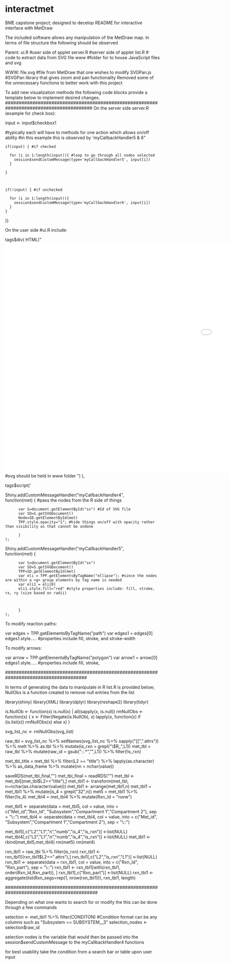# interactmet
BME capstone project; designed to decelop
README for interactive interface with MetDraw


The included software allows any manipulation of the MetDraw map. In terms of file structure the
following should be observed 


Parent:
ui.R #user side of applet 
server.R #server side of applet 
list.R # code to extract data from SVG file
www #folder for to house JavaScript files and svg 

WWW: 
file.svg #file from MetDraw that one wishes to modify 
SVGPan.js #SVGPan library that gives zoom and pan functionality 
Removed some of the unnecessary functions to better work with this project



To add new visualization methods the following code blocks provide a template below to implement desired changes. 
########################################################################################
On the server side server.R (example for check box):  

 input <- input$checkbox1 
 
 #typically each will have to methods for one action which allows on/off ability 
 #in this example this is observed by 'myCallbackHandler5 & 6" 
                        
    
    
    if(input) { #if checked
      
      for (i in 1:length(input)){ #loop to go through all nodes selected 
        session$sendCustomMessage(type='myCallbackHandler5', input[i]) 
      }
      
    }
    
 
    
    if(!input) { #if unchecked 
      
      for (i in 1:length(input)){
        session$sendCustomMessage(type='myCallbackHandler6', input[i]) 
      }
    }
    
    
    
  })
  
  
 On the user side #ui.R include: 
 
 tags$div(
  HTML("
    <embed id='sv' src='file.svg' width='1875' height='750'> #svg should be held in www folder
      </embed>
")
  ),
 
 tags$script('


Shiny.addCustomMessageHandler("myCallbackHandler4",     
          function(met) { #pass the nodes from the R side of things
          
          var S=document.getElementById("sv") #Id of SVG file 
          var SD=S.getSVGDocument()
          Node=SD.getElementById(met)
          TPP.style.opacity="1"; #hide things on/off with opacity rather than visibility as that cannot be undone  
		
          }
    );

Shiny.addCustomMessageHandler("myCallbackHandler5",     
          function(met) {
      
          var S=document.getElementById("sv")
          var SD=S.getSVGDocument()
          TPP=SD.getElementById(met)
          var eli = TPP.getElementsByTagName("ellipse"); #since the nodes are within a <g> group elements by Tag name is needed
          var eli1 = eli[0] 
          eli1.style.fill="red" #style properties include: fill, stroke, rx, ry (size based on radii) 
            


          }
    );

To modify reaction paths: 

var edges = TPP.getElementsByTagName("path")
     var edges1 = edges[0]
	 edges1.style..... #properties include fill, stroke, and stroke-width
	 
	
	
To modify arrows: 

var arrow = TPP.getElementsByTagName("polygon")
     var arrow1 = arrow[0]
	 edges1.style..... #properties include fill, stroke,
	 
	 
######################################################################################

In terms of generating the data to manipulate in R list.R is provided below; NullObs is a function created to remove null 
entries from the list

library(shiny)
library(XML)
library(dplyr)
library(reshape2)
library(tidyr)



is.NullOb <- function(x) is.null(x) | all(sapply(x, is.null)) 
rmNullObs <- function(x) {
  x <- Filter(Negate(is.NullOb), x)
  lapply(x, function(x) if (is.list(x)) rmNullObs(x) else x)
}

svg_list_nc <- rmNullObs(svg_list)

raw_tbl = svg_list_nc %>% setNames(svg_list_nc %>% sapply("[[",".attrs")) %>% melt %>% as.tbl %>% mutate(is_rxn = grepl("\\$R_",L1))
met_tbl = raw_tbl %>% mutate(raw_id = gsub("::.*","",L1)) %>% filter(!is_rxn)

met_tbl_title = met_tbl %>% filter(L2 == "title") %>% lapply(as.character) %>% as_data_frame %>% mutate(nn = nchar(value)) 



saveRDS(met_tbl_final,"")
met_tbl_final = readRDS("")
met_tbl <- met_tbl[(met_tbl$L2=="title"),]
met_tbl1 <- transform(met_tbl, n=nchar(as.character(value)))
met_tbl1 <- arrange(met_tbl1,n)
met_tbl1 = met_tbl1 %>% mutate(is_4 = grepl("32",n))
met5 = met_tbl1  %>% filter(!is_4)
met_tbl4 = met_tbl4 %>% mutate(Rxn_Id = "none")

met_tbl5 <- separate(data = met_tbl5, col = value, into = c("Met_id","Rxn_Id", "Subsystem","Compartment 1","Compartment 2"), sep = "\\::")
met_tbl4 <- separate(data = met_tbl4, col = value, into = c("Met_id", "Subsystem","Compartment 1","Compartment 2"), sep = "\\::")

met_tbl5[,c("L2","L1","n","numb","is_4","is_rxn")] <-list(NULL)
met_tbl4[,c("L2","L1","n","numb","is_4","is_rxn")] <-list(NULL)
met_tbl1 <- rbind(met_tbl5,met_tbl4)
rm(met5)
rm(met4)

rxn_tbl1 = raw_tbl  %>% filter(is_rxn)
rxn_tbl1 <- rxn_tbl1[(rxn_tbl1$L2==".attrs"),]
rxn_tbl1[,c("L2","is_rxn","L1")] <-list(NULL)
rxn_tbl1 <- separate(data = rxn_tbl1, col = value, into = c("Rxn_Id", "Rxn_part"), sep = "\\::")
rxn_tbl1 <- rxn_tbl1[with(rxn_tbl1, order(Rxn_Id,Rxn_part)), ]
rxn_tbl1[,c("Rxn_part")] <-list(NULL)
rxn_tbl1 <- aggregate(list(Rxn_segs=rep(1, nrow(rxn_tbl1))), rxn_tbl1, length)

##########################################################################################

Depending on what one wants to search for or modify the this can be done through a few commands

selection <- met_tbl1 %>% filter(CONDITON) #Condition format can be any columns such as "Subsystem == SUBSYSTEM__3"
selection_nodes <- selection$raw_id 

selection nodes is the variable that would then be passed into the session$sendCustomMessage
to the myCallbackHandler4 functions 

for best usability take the condition from a search bar or table upon user input



